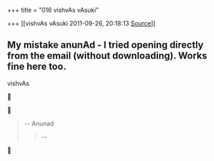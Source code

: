 +++
title = "016 vishvAs vAsuki"

+++
[[vishvAs vAsuki	2011-09-26, 20:18:13 [Source](https://groups.google.com/g/samskrita/c/HnH0157MGVE)]]



My mistake anunAd - I tried opening directly from the email (without downloading). Works fine here too.  
--  
vishvAs  
  
  
  





> 
> > 
> > 
> > 
> >   
>   
> -- Anunad  
> > --  
> > 
> > 



